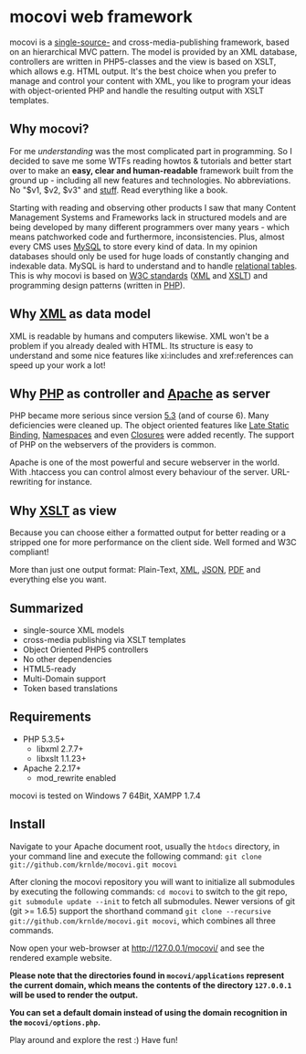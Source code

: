 # mocovi web framework

mocovi is a [single-source-](http://de.wikipedia.org/wiki/Single_Source_Publishing) and cross-media-publishing framework, based on an hierarchical MVC pattern. The model is provided by an XML database, controllers are written in PHP5-classes and the view is based on XSLT, which allows e.g. HTML output. It's the best choice when you prefer to manage and control your content with XML, you like to program your ideas with object-oriented PHP and handle the resulting output with XSLT templates.

## Why mocovi?

For me _understanding_ was the most complicated part in programming. So I decided to save me some WTFs reading howtos & tutorials and better start over to make an **easy, clear and human-readable** framework built from the ground up - including all new features and technologies. No abbreviations. No "$v1, $v2, $v3" and [stuff](http://wikipedia.org/wiki/Anti-pattern). Read everything like a book.

Starting with reading and observing other products I saw that many Content Management Systems and Frameworks lack in structured models and are being developed by many different programmers over many years - which means patchworked code and furthermore, inconsistencies. Plus, almost every CMS uses [MySQL](http://wikipedia.org/wiki/MySQL) to store every kind of data. In my opinion databases should only be used for huge loads of constantly changing and indexable data. MySQL is hard to understand and to handle [relational tables](http://dev.mysql.com/doc/refman/5.5/en/innodb-foreign-key-constraints.html). This is why mocovi is based on [W3C standards](http://www.w3.org/standards/xml/) ([XML](http://www.w3.org/TR/xml/) and [XSLT](http://www.w3.org/TR/xslt)) and programming design patterns (written in [PHP](http://www.php.net/)).

## Why [XML](http://wikipedia.org/wiki/XML) as data model

XML is readable by humans and computers likewise. XML won't be a problem if you already dealed with HTML. Its structure is easy to understand and some nice features like xi:includes and xref:references can speed up your work a lot!

## Why [PHP](http://wikipedia.org/wiki/PHP) as controller and [Apache](http://wikipedia.org/wiki/Apache_webserver) as server

PHP became more serious since version [5.3](http://php.net/releases/5_3_0.php) (and of course 6). Many deficiencies were cleaned up. The object oriented features like [Late Static Binding](http://php.net/manual/language.oop5.late-static-bindings.php), [Namespaces](http://php.net/manual/language.namespaces.php) and even [Closures](http://php.net/manual/functions.anonymous.php) were added recently. The support of PHP on the webservers of the providers is common.

Apache is one of the most powerful and secure webserver in the world. With .htaccess you can control almost every behaviour of the server. URL-rewriting for instance.

## Why [XSLT](http://wikipedia.org/wiki/XSLT) as view

Because you can choose either a formatted output for better reading or a stripped one for more performance on the client side. Well formed and W3C compliant!

More than just one output format: Plain-Text, [XML](http://wikipedia.org/wiki/XML), [JSON](http://wikipedia.org/wiki/Json), [PDF](http://wikipedia.org/wiki/PDF) and everything else you want.

## Summarized

* single-source XML models
* cross-media publishing via XSLT templates
* Object Oriented PHP5 controllers
* No other dependencies
* HTML5-ready
* Multi-Domain support
* Token based translations

## Requirements

* PHP 5.3.5+
	* libxml 2.7.7+
	* libxslt 1.1.23+
* Apache 2.2.17+
	* mod_rewrite enabled

mocovi is tested on Windows 7 64Bit, XAMPP 1.7.4

## Install

Navigate to your Apache document root, usually the `htdocs` directory, in your command line and execute the following command: `git clone git://github.com/krnlde/mocovi.git mocovi`

After cloning the mocovi repository you will want to initialize all submodules by executing the following commands: `cd mocovi` to switch to the git repo, `git submodule update --init` to fetch all submodules.
Newer versions of git (git >= 1.6.5) support the shorthand command `git clone --recursive git://github.com/krnlde/mocovi.git mocovi`, which combines all three commands.

Now open your web-browser at http://127.0.0.1/mocovi/ and see the rendered example website.

**Please note that the directories found in `mocovi/applications` represent the current domain, which means the contents of the directory `127.0.0.1` will be used to render the output.**

**You can set a default domain instead of using the domain recognition in the `mocovi/options.php`.**

Play around and explore the rest :) Have fun!